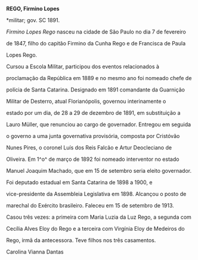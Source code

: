 **REGO, Firmino Lopes**



\*militar; gov. SC 1891.       



*Firmino Lopes Rego* nasceu na cidade de São Paulo no dia 7 de fevereiro

de 1847, filho do capitão Firmino da Cunha Rego e de Francisca de Paula

Lopes Rego.



Cursou a Escola Militar, participou dos eventos relacionados à

proclamação da República em 1889 e no mesmo ano foi nomeado chefe de

polícia de Santa Catarina. Designado em 1891 comandante da Guarnição

Militar de Desterro, atual Florianópolis, governou interinamente o

estado por um dia, de 28 a 29 de dezembro de 1891, em substituição a

Lauro Müller, que renunciou ao cargo de governador. Entregou em seguida

o governo a uma junta governativa provisória, composta por Cristóvão

Nunes Pires, o coronel Luís dos Reis Falcão e Artur Deocleciano de

Oliveira. Em 1^o^ de março de 1892 foi nomeado interventor no estado

Manuel Joaquim Machado, que em 15 de setembro seria eleito governador.



Foi deputado estadual em Santa Catarina de 1898 a 1900, e

vice-presidente da Assembleia Legislativa em 1898. Alcançou o posto de

marechal do Exército brasileiro. Faleceu em 15 de setembro de 1913.



Casou três vezes: a primeira com Maria Luzia da Luz Rego, a segunda com

Cecília Alves Eloy do Rego e a terceira com Virgínia Eloy de Medeiros do

Rego, irmã da antecessora. Teve filhos nos três casamentos.



Carolina Vianna Dantas



